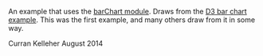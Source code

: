 An example that uses the [barChart module](http://curran.github.io/model-contrib/#/modules/barChart). Draws from the [D3 bar chart example](http://bl.ocks.org/mbostock/3885304). This was the first example, and many others draw from it in some way.

Curran Kelleher
August 2014
